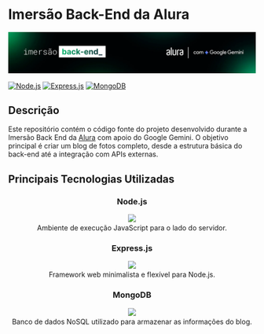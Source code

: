 # Imersão Back-End da Alura


<div align="center">
    <img src="./header.png">
</div>

[![Node.js](https://img.shields.io/badge/node.js-22.11.0-green.svg)](https://nodejs.org/en/)
[![Express.js](https://img.shields.io/badge/express.js-4.21.1-brightgreen.svg)](https://expressjs.com/)
[![MongoDB](https://img.shields.io/badge/MongoDB-v8.0.0-blue.svg)](https://www.mongodb.com/)


## Descrição

Este repositório contém o código fonte do projeto desenvolvido durante a Imersão Back End da <a href="https://www.alura.com.br">Alura</a> com apoio do Google Gemini. O objetivo principal é criar um blog de fotos completo, desde a estrutura básica do back-end até a integração com APIs externas.

## Principais Tecnologias Utilizadas

<div align="center">

<h3>Node.js</h3>
   <img src="https://skillicons.dev/icons?i=nodejs&theme=light"/></br>
Ambiente de execução JavaScript para o lado do servidor.
</br>

<h3>Express.js</h3>
<img src="https://skillicons.dev/icons?i=express&theme=light"/></br>
Framework web minimalista e flexível para Node.js.
</br>
<h3>MongoDB</h3>
<img src="https://skillicons.dev/icons?i=mongodb&theme=light"/></br>
Banco de dados NoSQL utilizado para armazenar as informações do blog.
</br>
</div>



